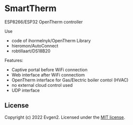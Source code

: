 # SmartTherm
 ESP8266/ESP32 OpenTherm controller

Use
* code of ihormelnyk/OpenTherm Library
* hieromon/AutoConnect
* robtillaart/DS18B20

Features:
* Captive portal before WiFi connection
* Web interface after WiFi connectiom
* OpenTherm interface for Gas/Electric boiler contol (HVAC)
* no external cloud control used
* UDP interface

## License
Copyright (c) 2022 Evgen2. Licensed under the [MIT license](/LICENSE?raw=true).